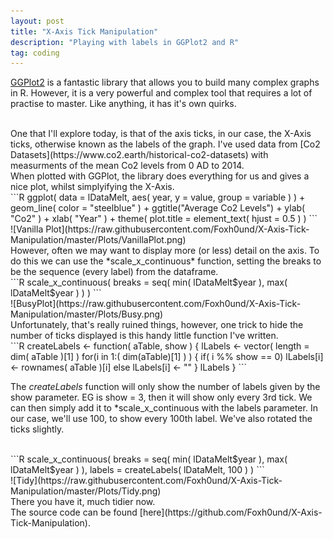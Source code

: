```yaml
---
layout: post
title: "X-Axis Tick Manipulation"
description: "Playing with labels in GGPlot2 and R"
tag: coding
---
```

[GGPlot2](https://ggplot2.tidyverse.org/) is a fantastic library that allows you to build many complex graphs in R.
However, it is a very powerful and complex tool that requires a lot of practise to master. Like anything, it has it's own quirks.

<br>
One that I'll explore today, is that of the axis ticks, in our case, the X-Axis ticks, otherwise known as the labels of the graph.
I've used data from [Co2 Datasets](https://www.co2.earth/historical-co2-datasets) with measurments of the mean Co2 levels from 0 AD to 2014.

<br>
When plotted with GGPlot, the library does everything for us and gives a nice plot, whilst simplyifying the X-Axis.

<br> 
```R
ggplot( data = lDataMelt, aes( year, y = value, group = variable ) ) +
  geom_line( color = "steelblue" ) +
  ggtitle("Average Co2 Levels") +
  ylab( "Co2" ) +
  xlab( "Year" ) +
  theme( plot.title = element_text( hjust = 0.5 ) )
```
<br>
![Vanilla Plot](https://raw.githubusercontent.com/Foxh0und/X-Axis-Tick-Manipulation/master/Plots/VanillaPlot.png)

<br>
However, often we may want to display more (or less) detail on the axis. To do this we can use the *scale_x_continuous* function, setting the breaks to be the sequence (every label) from the dataframe.

<br>
```R
scale_x_continuous( breaks = seq( min( lDataMelt$year ), max( lDataMelt$year ) ) )
```

<br>
![BusyPlot](https://raw.githubusercontent.com/Foxh0und/X-Axis-Tick-Manipulation/master/Plots/Busy.png)

<br>
Unfortunately, that's really ruined things, however, one trick to hide the number of ticks displayed is this handy little function I've written.

<br>
```R
createLabels <- function( aTable, show )
{
  lLabels <- vector( length = dim( aTable )[1] )
  for(i in 1:( dim(aTable)[1] ) )
  {
    if( i %% show == 0)
      lLabels[i] <- rownames( aTable )[i]
    else
      lLabels[i] <- ""
  }
  lLabels
}
 ```
 <br>
 
The *createLabels* function will only show the number of labels given by the show parameter. EG is show = 3, then it will show only every 3rd tick.
We can then simply add it to *scale_x_continuous with the labels parameter. In our case, we'll use 100, to show every 100th label. We've also rotated the ticks slightly.

<br>
```R
scale_x_continuous( breaks = seq( min( lDataMelt$year ), max( lDataMelt$year ) ), labels = createLabels( lDataMelt, 100 ) )
```

<br>
![Tidy](https://raw.githubusercontent.com/Foxh0und/X-Axis-Tick-Manipulation/master/Plots/Tidy.png)

<br>
There you have it, much tidier now.

<br>
The source code can be found [here](https://github.com/Foxh0und/X-Axis-Tick-Manipulation).








